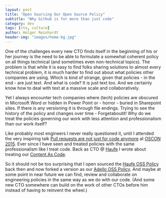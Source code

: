 ```yaml
---
layout: post
title: "Open Sourcing Our Open Source Policy"
subtitle: "Why Github is for more than just code"
category: dev
tags: [cto, culture]
author: Holger Reinhardt
header-img: "images/home-bg.jpg"
---
```


One of the challenges every new CTO finds itself in the beginning of his or her journey is the need to be able to formulate a somewhat coherent policy on all things technical (and sometimes even non-technical topics). The problem is that while it is easy to find folks sharing solutions to almost every technical problem, it is much harder to find out about what policies other companies are using. Which is kind of strange, given that policies - in the end - are just text. And what is code? It is just text too. And we certainly know how to deal with text at a massive scale and collaboratively. 

Yet I always encounter tech companies where (tech) policies are obscured in Microsoft Word or hidden in Power Point or - horror - buried in Sharepoint sites. If there is any versioning it is through file endings. Trying to see the history of the policy and changes over time - Forgetaboutit! Why do we treat the policies governing our work with less attention and professionalism than our work itself?

Like probably most engineers I never really questioned it, until I attended the very inspiring talk [Pull requests are not just for code anymore](https://media.ccc.de/v/froscon2015-1525-pull_requests_not_just_for_code_anymore) at [OSCON 2015](https://hlgr360.github.io/blog/blog/notes-oscon/). Ever since I have seen and treated policies with the same professionalism like I treat code. Back as CTO @ [Haufe](https://wwww.haufegroup.com) I wrote about treating our [Content As Code](http://work.haufegroup.io/content-as-code/).

So it should not be too surprising that I open sourced the [Haufe OSS Policy](https://github.com/Haufe-Lexware/open-source) back then and now forked a version as our [Adello OSS Policy](https://github.com/adello/open-source). And maybe at some point in near future we can find, review and collaborate on engineering policies in the same way as we do with our code. (And some new CTO somewhere can build on the work of other CTOs before him instead of having to reinvent the wheel.) 